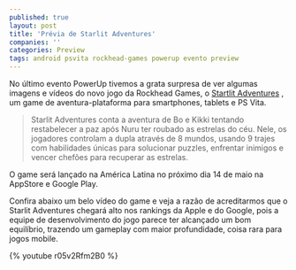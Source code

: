 ```yaml
---
published: true
layout: post
title: 'Prévia de Starlit Adventures'
companies: ''
categories: Preview
tags: android psvita rockhead-games powerup evento preview
---
```

No último evento PowerUp tivemos a grata surpresa de ver algumas imagens e vídeos do novo jogo da Rockhead Games, o <a href="http://starlitadventures.com" target="_blank">Startlit Adventures</a>
, um game de aventura-plataforma para smartphones, tablets e PS Vita.

> Starlit Adventures conta a aventura de Bo e Kikki tentando restabelecer a paz após Nuru ter roubado as estrelas do céu. Nele, os jogadores controlam a dupla através de 8 mundos, usando 9 trajes com habilidades únicas para solucionar puzzles, enfrentar inimigos e vencer chefões para recuperar as estrelas.

O game será lançado na América Latina no próximo dia 14 de maio na AppStore e Google Play.

Confira abaixo um belo vídeo do game e veja a razão de acreditarmos que o Starlit Adventures chegará alto nos rankings da Apple e do Google, pois a equipe de desenvolvimento do jogo parece ter alcançado um bom equilíbrio, trazendo um gameplay com maior profundidade, coisa rara para jogos mobile.

{% youtube r05v2Rfm2B0 %}